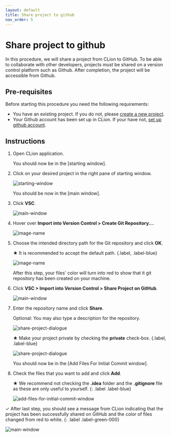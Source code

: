 ```yaml
---
layout: default
title: Share project to github
nav_order: 5
---
```


# Share project to github

In this procedure, we will share a project from CLion to GitHub. To be able to collaborate with other developers, projects must be shared on a version control platform such as Github. After completion, the project will be accessible from Github.

## Pre-requisites

Before starting this procedure you need the following requirements:

* You have an existing project. If you do not, please [create a new project](https://amirashvins.github.io/how-to-use-CLion/docs/PROC1-Create-a-new-project/).
* Your Github account has been set up in CLion. If your have not, [set up github account](https://amirashvins.github.io/how-to-use-CLion/docs/PROC3-Setup-github/).

## Instructions

1. Open CLion application.

    You should now be in the [starting window].

2. Click on your desired project in the right pane of starting window.

    ![starting-window](https://github.com/AmirAshvins/how-to-use-CLion/blob/gh-pages/assets/images/proc4-image1.png?raw=true "Starting window")

    You should be now in the [main window].

3. Click **VSC**.

    ![main-window](https://github.com/AmirAshvins/how-to-use-CLion/blob/gh-pages/assets/images/proc4-image2.png?raw=true "Main window" )

4. Hover over **Import into Version Control > Create Git Repository…**.

    ![image-name](https://github.com/AmirAshvins/how-to-use-CLion/blob/gh-pages/assets/images/proc4-image3.png?raw=true)

5. Choose the intended directory path for the Git repository and click **OK**.
  
    ★ It is recommended to accept the default path.
    {.label, .label-blue}

    ![image-name](https://github.com/AmirAshvins/how-to-use-CLion/blob/gh-pages/assets/images/proc4-image5.png?raw=true "Starting window")

    After this step, your files' color will turn into red to show that it git repository has been created on your machine.

6. Click **VSC > Import into Version Control > Share Project on GitHub**.

    ![main-window](https://github.com/AmirAshvins/how-to-use-CLion/blob/gh-pages/assets/images/proc4-image6.png?raw=true "Main window")

7. Enter the repository name and click **Share**.

    Optional: You may also type a description for the repository.

    ![share-project-dialogue](https://github.com/AmirAshvins/how-to-use-CLion/blob/gh-pages/assets/images/proc4-image7.png?raw=true "Share project dialogue")

    ★ Make your project private by checking the **private** check-box.
    {.label, .label-blue}

    ![share-project-dialogue](https://github.com/AmirAshvins/how-to-use-CLion/blob/gh-pages/assets/images/proc4-image8.png?raw=true "Share project dialogue")

    You should now be in the [Add Files For Initial Commit window].

8. Check the files that you want to add and click **Add**.

    ★ We recommend not checking the **.idea** folder and the **.gitignore** file as these are only useful to yourself.
    {: .label .label-blue}

    ![add-files-for-initial-commit-window](https://github.com/AmirAshvins/how-to-use-CLion/blob/gh-pages/assets/images/proc4-image9.png?raw=true "Add Files For Initial Commit window")

✓ After last step, you should see a message from CLion indicating that the project has been successfully shared on GitHub and the color of files changed from red to white.
{: .label .label-green-000}

![main-window](https://github.com/AmirAshvins/how-to-use-CLion/blob/gh-pages/assets/images/proc4-image10.png?raw=true "Main window")
